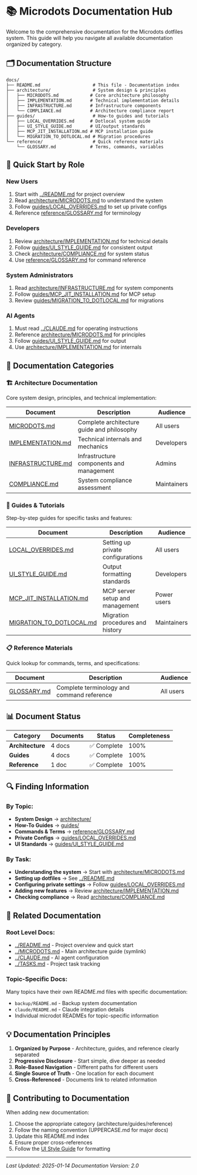 # 📚 Microdots Documentation Hub

Welcome to the comprehensive documentation for the Microdots dotfiles system. This guide will help you navigate all available documentation organized by category.

## 🗂️ Documentation Structure

```
docs/
├── README.md                    # This file - Documentation index
├── architecture/                # System design & principles
│   ├── MICRODOTS.md            # Core architecture philosophy
│   ├── IMPLEMENTATION.md       # Technical implementation details
│   ├── INFRASTRUCTURE.md       # Infrastructure components
│   └── COMPLIANCE.md           # Architecture compliance report
├── guides/                      # How-to guides and tutorials
│   ├── LOCAL_OVERRIDES.md      # Dotlocal system guide
│   ├── UI_STYLE_GUIDE.md       # UI/output standards
│   ├── MCP_JIT_INSTALLATION.md # MCP installation guide
│   └── MIGRATION_TO_DOTLOCAL.md # Migration procedures
└── reference/                   # Quick reference materials
    └── GLOSSARY.md             # Terms, commands, variables
```

## 🚀 Quick Start by Role

### **New Users**
1. Start with [../README.md](../README.md) for project overview
2. Read [architecture/MICRODOTS.md](architecture/MICRODOTS.md) to understand the system
3. Follow [guides/LOCAL_OVERRIDES.md](guides/LOCAL_OVERRIDES.md) to set up private configs
4. Reference [reference/GLOSSARY.md](reference/GLOSSARY.md) for terminology

### **Developers**
1. Review [architecture/IMPLEMENTATION.md](architecture/IMPLEMENTATION.md) for technical details
2. Follow [guides/UI_STYLE_GUIDE.md](guides/UI_STYLE_GUIDE.md) for consistent output
3. Check [architecture/COMPLIANCE.md](architecture/COMPLIANCE.md) for system status
4. Use [reference/GLOSSARY.md](reference/GLOSSARY.md) for command reference

### **System Administrators**
1. Read [architecture/INFRASTRUCTURE.md](architecture/INFRASTRUCTURE.md) for system components
2. Follow [guides/MCP_JIT_INSTALLATION.md](guides/MCP_JIT_INSTALLATION.md) for MCP setup
3. Review [guides/MIGRATION_TO_DOTLOCAL.md](guides/MIGRATION_TO_DOTLOCAL.md) for migrations

### **AI Agents**
1. Must read [../CLAUDE.md](../CLAUDE.md) for operating instructions
2. Reference [architecture/MICRODOTS.md](architecture/MICRODOTS.md) for principles
3. Follow [guides/UI_STYLE_GUIDE.md](guides/UI_STYLE_GUIDE.md) for output
4. Use [architecture/IMPLEMENTATION.md](architecture/IMPLEMENTATION.md) for internals

## 📖 Documentation Categories

### 🏗️ Architecture Documentation
Core system design, principles, and technical implementation:

| Document | Description | Audience |
|----------|-------------|----------|
| [MICRODOTS.md](architecture/MICRODOTS.md) | Complete architecture guide and philosophy | All users |
| [IMPLEMENTATION.md](architecture/IMPLEMENTATION.md) | Technical internals and mechanics | Developers |
| [INFRASTRUCTURE.md](architecture/INFRASTRUCTURE.md) | Infrastructure components and management | Admins |
| [COMPLIANCE.md](architecture/COMPLIANCE.md) | System compliance assessment | Maintainers |

### 📘 Guides & Tutorials
Step-by-step guides for specific tasks and features:

| Document | Description | Audience |
|----------|-------------|----------|
| [LOCAL_OVERRIDES.md](guides/LOCAL_OVERRIDES.md) | Setting up private configurations | All users |
| [UI_STYLE_GUIDE.md](guides/UI_STYLE_GUIDE.md) | Output formatting standards | Developers |
| [MCP_JIT_INSTALLATION.md](guides/MCP_JIT_INSTALLATION.md) | MCP server setup and management | Power users |
| [MIGRATION_TO_DOTLOCAL.md](guides/MIGRATION_TO_DOTLOCAL.md) | Migration procedures and history | Maintainers |

### 📋 Reference Materials
Quick lookup for commands, terms, and specifications:

| Document | Description | Audience |
|----------|-------------|----------|
| [GLOSSARY.md](reference/GLOSSARY.md) | Complete terminology and command reference | All users |

## 📊 Document Status

| Category | Documents | Status | Completeness |
|----------|-----------|--------|--------------|
| **Architecture** | 4 docs | ✅ Complete | 100% |
| **Guides** | 4 docs | ✅ Complete | 100% |
| **Reference** | 1 doc | ✅ Complete | 100% |

## 🔍 Finding Information

### By Topic:
- **System Design** → [architecture/](architecture/)
- **How-To Guides** → [guides/](guides/)
- **Commands & Terms** → [reference/GLOSSARY.md](reference/GLOSSARY.md)
- **Private Configs** → [guides/LOCAL_OVERRIDES.md](guides/LOCAL_OVERRIDES.md)
- **UI Standards** → [guides/UI_STYLE_GUIDE.md](guides/UI_STYLE_GUIDE.md)

### By Task:
- **Understanding the system** → Start with [architecture/MICRODOTS.md](architecture/MICRODOTS.md)
- **Setting up dotfiles** → See [../README.md](../README.md)
- **Configuring private settings** → Follow [guides/LOCAL_OVERRIDES.md](guides/LOCAL_OVERRIDES.md)
- **Adding new features** → Review [architecture/IMPLEMENTATION.md](architecture/IMPLEMENTATION.md)
- **Checking compliance** → Read [architecture/COMPLIANCE.md](architecture/COMPLIANCE.md)

## 🔗 Related Documentation

### Root Level Docs:
- [../README.md](../README.md) - Project overview and quick start
- [../MICRODOTS.md](../MICRODOTS.md) - Main architecture guide (symlink)
- [../CLAUDE.md](../CLAUDE.md) - AI agent configuration
- [../TASKS.md](../TASKS.md) - Project task tracking

### Topic-Specific Docs:
Many topics have their own README.md files with specific documentation:
- `backup/README.md` - Backup system documentation
- `claude/README.md` - Claude integration details
- Individual microdot READMEs for topic-specific information

## 💡 Documentation Principles

1. **Organized by Purpose** - Architecture, guides, and reference clearly separated
2. **Progressive Disclosure** - Start simple, dive deeper as needed
3. **Role-Based Navigation** - Different paths for different users
4. **Single Source of Truth** - One location for each document
5. **Cross-Referenced** - Documents link to related information

## 🤝 Contributing to Documentation

When adding new documentation:
1. Choose the appropriate category (architecture/guides/reference)
2. Follow the naming convention (UPPERCASE.md for major docs)
3. Update this README.md index
4. Ensure proper cross-references
5. Follow the [UI Style Guide](guides/UI_STYLE_GUIDE.md) for formatting

---

*Last Updated: 2025-01-14*
*Documentation Version: 2.0*